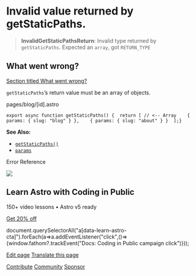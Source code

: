 Invalid value returned by getStaticPaths.
=========================================

> **InvalidGetStaticPathsReturn**: Invalid type returned by `getStaticPaths`. Expected an `array`, got `RETURN_TYPE`

What went wrong?
----------------

[Section titled What went wrong?](#what-went-wrong)

`getStaticPaths`’s return value must be an array of objects.

pages/blog/\[id\].astro

    export async function getStaticPaths() {  return [ // <-- Array    { params: { slug: "blog" } },    { params: { slug: "about" } }  ];}

**See Also:**

*   [`getStaticPaths()`](/en/reference/routing-reference/#getstaticpaths)
*   [`params`](/en/reference/api-reference/#params)

Error Reference

![](/_astro/CodingInPublic.DpaYu7Qd_5sx41.webp)

Learn Astro with **Coding in Public**
-------------------------------------

150+ video lessons • Astro v5 ready

[Get 20% off](https://learnastro.dev?code=ASTRO_PROMO)

document.querySelectorAll("a\[data-learn-astro-cta\]").forEach(a=>a.addEventListener("click",()=>{window.fathom?.trackEvent("Docs: Coding in Public campaign click")}));

[Edit page](https://github.com/withastro/astro/blob/main/packages/astro/src/core/errors/errors-data.ts) [Translate this page](https://contribute.docs.astro.build/guides/i18n/)

[Contribute](/en/contribute/) [Community](https://astro.build/chat) [Sponsor](https://opencollective.com/astrodotbuild)

